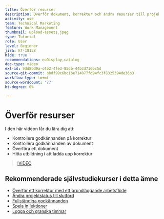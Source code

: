 ```yaml
---
title: Överför resurser
description: Överför dokument, korrektur och andra resurser till projektet innan du stänger det för att säkerställa att alla relevanta data är kopplade till projektet.
activity: use
team: Technical Marketing
feature: Work Management
thumbnail: upload-assets.jpeg
type: Tutorial
role: User
level: Beginner
jira: KT-10138
hide: true
recommendations: noDisplay,catalog
doc-type: video
exl-id: 9dd8bd9a-c4b2-4fe3-85db-44b3d716bc5d
source-git-commit: bbdf99c6bc1be714077fd94fc3f8325394de36b3
workflow-type: tm+mt
source-wordcount: '77'
ht-degree: 0%

---
```


# Överför resurser

I den här videon får du lära dig att:

* Kontrollera godkännanden på korrektur
* Kontrollera godkännanden av dokument
* Överföra ett dokument
* Hitta utbildning i att ladda upp korrektur

>[!VIDEO](https://video.tv.adobe.com/v/3440374/?quality=12&learn=on&enablevpops=1&captions=swe)

## Rekommenderade självstudiekurser i detta ämne

* [Överför ett korrektur med ett grundläggande arbetsflöde](/help/workfront-proof/upload-proofs/upload-a-proof-with-a-basic-workflow.md)
* [Ändra projektstatus till slutförd](/help/manage-work/projects/change-the-project-status.md)
* [Fullständiga godkännanden](/help/manage-work/close-a-project/complete-approvals.md)
* [Spela in lektioner](/help/manage-work/close-a-project/lessons-learned-from-closing-a-project.md)
* [Logga och granska timmar](/help/manage-work/close-a-project/log-and-review-hours.md)

